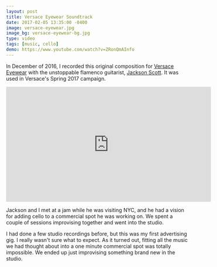 ```yaml
---
layout: post
title: Versace Eyewear Soundtrack
date: 2017-02-05 13:35:00 -0400
image: versace-eyewear.jpg
image_bg: versace-eyewear-bg.jpg
type: video
tags: [music, cello]
demo: https://www.youtube.com/watch?v=ZRonQmAInfo
---
```

In December of 2016, I recorded this original composition for [Versace Eyewear][versace-eyewear] with the unstoppable flamenco guitarist,
[Jackson Scott][jackson]. It was used in Versace's Spring 2017 campaign.


<div class="iframe-wrapper">
<iframe width="560" height="315" src="https://www.youtube.com/embed/ZRonQmAInfo" frameborder="0" allowfullscreen></iframe>
</div>

Jackson and I met at a jam while he was visiting NYC, and he had a vision for adding cello to a commercial spot he was
working on. We spent a couple of sessions improvising together and went into the studio.

I had done a few studio recordings before, but this was my first advertising gig. I really wasn't sure what to expect. 
As it turned out, fitting all the music we had thought about into a one minute commercial spot was totally impossible. 
We ended up just improvising something brand new in the studio.

[versace-eyewear]: http://www.versace.com/us/en-us/men/eyewear/
[jackson]: http://jacksonscottmusic.com/